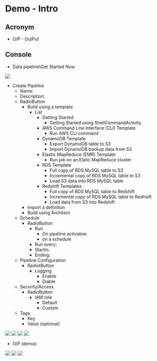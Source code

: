 # Demo - Intro

## Acronym
* O/P - OutPut

## Console
* Data pipeline\Get Started Now

[<img src="https://i.imgur.com/eSMBR3V.png">](https://i.imgur.com/eSMBR3V.png)

* Create Pipeline
  * Name:
  * Description:
  * RadioButton
    * Build using a template
      * List
        * Getting Started
          * Getting Started using ShellCommandActivity
        * AWS Command Line Interface (CLI) Template
          * Run AWS CLI command
        * DynamoDB Template
          * Export DynamoDB table to S3
          * Import DynamoDB backup data from S3
        * Elastic MapReduce (EMR) Template
          * Run job on an Elatic MapReduce cluster
        * RDS Template
          * Full copy of RDS MySQL table to S3
          * Incremental copy of RDS MySQL table to S3
          * Load S3 data into RDS MySQL table
        * Redshift Templates
          * Full copy of RDS MySQL table to Redshift
          * Incremental copy of RDS MySQL table to Redhsift
          * Load data from S3 into Redshift
    * Import a definition
    * Build using Architect
  * Schedule
    * RadioButton
      * Run
        * On pipeline activation
        * on a schedule
      * Run every:
      * Startin: 
      * Ending:
  * Pipeline Configuration
    * RadiotButton
      * Logging
        * Enable
        * Diable
  * Security/Access
    * RadioButton
      * IAM role
        * Default
        * Custom
  * Tags
    * Key
    * Value (optional)

[<img src="https://i.imgur.com/c9AC23p.png">](https://i.imgur.com/c9AC23p.png)
[<img src="https://i.imgur.com/HtfCGua.png">](https://i.imgur.com/HtfCGua.png)
[<img src="https://i.imgur.com/W03OfpR.png">](https://i.imgur.com/W03OfpR.png)
[<img src="https://i.imgur.com/TSMaerl.png">](https://i.imgur.com/TSMaerl.png)

* O/P (demo):

[<img src="https://i.imgur.com/WwSU7ub.png">](https://i.imgur.com/WwSU7ub.png)
[<img src="https://i.imgur.com/Z6sLQAL.png">](https://i.imgur.com/Z6sLQAL.png)
[<img src="https://i.imgur.com/5tr3t9T.png">](https://i.imgur.com/5tr3t9T.png)
